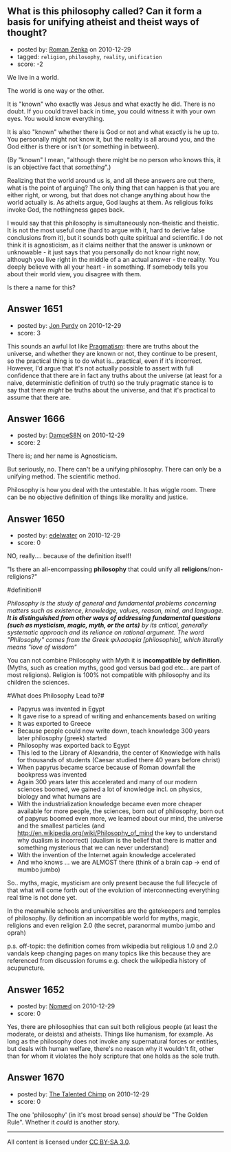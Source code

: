 ## What is this philosophy called? Can it form a basis for unifying atheist and theist ways of thought?

- posted by: [Roman Zenka](https://stackexchange.com/users/-1/420-roman-zenka) on 2010-12-29
- tagged: `religion`, `philosophy`, `reality`, `unification`
- score: -2

We live in a world.

The world is one way or the other.

It is "known" who exactly was Jesus and what exactly he did. There is no doubt. If you could travel back in time, you could witness it with your own eyes. You would know everything.

It is also "known" whether there is God or not and what exactly is he up to. You personally might not know it, but the reality is all around you, and the God either is there or isn't (or something in between).

(By "known" I mean, "although there might be no person who knows this, it is an objective fact that *something*".)

Realizing that the world around us is, and all these answers are out there, what is the point of arguing? The only thing that can happen is that you are either right, or wrong, but that does not change anything about how the world actually is. As atheits argue, God laughs at them. As religious folks invoke God, the nothingness gapes back.

I would say that this philosophy is simultaneously non-theistic and theistic. It is not the most useful one (hard to argue with it, hard to derive false conclusions from it), but it sounds both quite spiritual and scientific. I do not think it is agnosticism, as it claims neither that the answer is unknown or unknowable - it just says that you personally do not know right now, although you live right in the middle of a an actual answer - the reality. You deeply believe with all your heart - in something. If somebody tells you about their world view, you disagree with them.

Is there a name for this?


## Answer 1651

- posted by: [Jon Purdy](https://stackexchange.com/users/-1/346-jon-purdy) on 2010-12-29
- score: 3

This sounds an awful lot like [Pragmatism](http://en.wikipedia.org/wiki/Pragmatism): there are truths about the universe, and whether they are known or not, they continue to be present, so the practical thing is to do what is...practical, even if it's incorrect. However, I'd argue that it's not actually possible to assert with full confidence that there are in fact any truths about the universe (at least for a naive, deterministic definition of truth) so the truly pragmatic stance is to say that there *might* be truths about the universe, and that it's practical to assume that there are.


## Answer 1666

- posted by: [DampeS8N](https://stackexchange.com/users/-1/587-dampes8n) on 2010-12-29
- score: 2

There is; and her name is Agnosticism.

But seriously, no. There can't be a unifying philosophy. There can only be a unifying method. The scientific method.

Philosophy is how you deal with the untestable. It has wiggle room. There can be no objective definition of things like morality and justice.


## Answer 1650

- posted by: [edelwater](https://stackexchange.com/users/-1/562-edelwater) on 2010-12-29
- score: 0

NO, really.... because of the definition itself!

"Is there an all-encompassing **philosophy** that could unify all **religions**/non-religions?" 

#definition#

*Philosophy is the study of general and fundamental problems concerning matters such as existence, knowledge, values, reason, mind, and language. **It is distinguished from other ways of addressing fundamental questions (such as mysticism, magic, myth, or the arts)** by its critical, generally systematic approach and its reliance on rational argument. The word "Philosophy" comes from the Greek φιλοσοφία [philosophia], which literally means "love of wisdom"*

You can not combine Philosophy with Myth it is **incompatible by definition**. (Myths, such as creation myths, good god versus bad god etc... are part of most religions). Religion is 100% not compatible with philosophy and its children the sciences.

#What does Philosophy Lead to?#

 - Papyrus was invented in Egypt
 - It gave rise to a spread of writing and enhancements based on writing
 - It was exported to Greece
 - Because people could now write down, teach knowledge 300 years later philosophy (greek) started
 - Philosophy was exported back to Egypt
 - This led to the Library of Alexandria, the center of Knowledge with halls for thousands of students (Caesar studied there 40 years before christ)
 - When papyrus became scarce because of Roman downfall the bookpress was invented
 - Again 300 years later this accelerated and many of our modern sciences boomed, we gained a lot of knowledge incl. on physics, biology and what humans are
 - With the industrialization knowledge became even more cheaper available for more people, the sciences, born out of philosophy, born out of papyrus boomed even more, we learned about our mind, the universe and the smallest particles (and http://en.wikipedia.org/wiki/Philosophy_of_mind the key to understand why dualism is incorrect) (dualism is the belief that there is matter and something mysterious that we can never understand)
 - With the invention of the Internet again knowledge accelerated
 - And who knows ... we are ALMOST there (think of a brain cap -> end of mumbo jumbo)

So.. myths, magic, mysticism are only present because the full lifecycle of that what will come forth out of the evolution of interconnecting everything real time is not done yet.

In the meanwhile schools and universities are the gatekeepers and temples of philosophy. By definition an incompatible world for myths, magic, religions and even religion 2.0 (the secret, paranormal mumbo jumbo and oprah)

p.s. off-topic: the definition comes from wikipedia but religious 1.0 and 2.0 vandals keep changing pages on many topics like this because they are referenced from discussion forums e.g. check the wikipedia history of acupuncture.





## Answer 1652

- posted by: [Nomæd](https://stackexchange.com/users/-1/27-nom-d) on 2010-12-29
- score: 0

Yes, there are philosophies that can suit both religious people (at least the moderate, or deists) and atheists. Things like humanism, for example. As long as the philosophy does not invoke any supernatural forces or entities, but deals with human welfare, there's no reason why it wouldn't fit, other than for whom it violates the holy scripture that one holds as the sole truth.


## Answer 1670

- posted by: [The Talented Chimp](https://stackexchange.com/users/-1/210-the-talented-chimp) on 2010-12-29
- score: 0

The one 'philosophy' (in it's most broad sense) *should* be "The Golden Rule". Whether it *could* is another story.



---

All content is licensed under [CC BY-SA 3.0](https://creativecommons.org/licenses/by-sa/3.0/).
